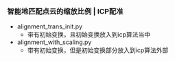 ### 智能地匹配点云的缩放比例 | ICP配准
* alignment_trans_init.py
    * 带有初始变换，且初始变换放入到icp算法当中
* alignment_with_scaling.py
    * 带有初始变换，但是初始变换部分放入到icp算法外部
